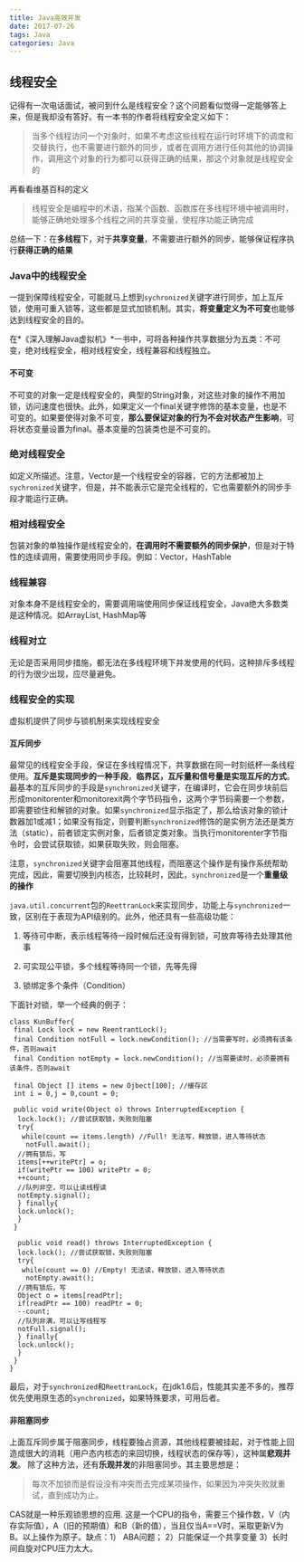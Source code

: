 ```yaml
---
title: Java高效并发
date: 2017-07-26
tags: Java
categories: Java
---
```


## 线程安全
 
 记得有一次电话面试，被问到什么是线程安全？这个问题看似觉得一定能够答上来，但是我却没有答好。有一本书的作者将线程安全定义如下：
 
 > 当多个线程访问一个对象时，如果不考虑这些线程在运行时环境下的调度和交替执行，也不需要进行额外的同步，或者在调用方进行任何其他的协调操作，调用这个对象的行为都可以获得正确的结果，那这个对象就是线程安全的
 
 再看看维基百科的定义
 
 > 线程安全是编程中的术语，指某个函数、函数库在多线程环境中被调用时，能够正确地处理多个线程之间的共享变量，使程序功能正确完成
 
 总结一下：在**多线程**下，对于**共享变量**，不需要进行额外的同步，能够保证程序执行**获得正确的结果**
 
 ### Java中的线程安全
 
 一提到保障线程安全，可能就马上想到`sychronized`关键字进行同步，加上互斥锁，使用可重入锁等，这些都是显式加锁机制。其实，**将变量定义为不可变**也能够达到线程安全的目的。
 
 在*《深入理解Java虚拟机》*一书中，可将各种操作共享数据分为五类：不可变，绝对线程安全，相对线程安全，线程兼容和线程独立。
 
 #### 不可变
 
 不可变的对象一定是线程安全的，典型的String对象，对这些对象的操作不用加锁，访问速度也很快。此外，如果定义一个final关键字修饰的基本变量，也是不可变的。如果要使得对象不可变，**那么要保证对象的行为不会对状态产生影响**，可将状态变量设置为final。基本变量的包装类也是不可变的。
 
 ### 绝对线程安全
 
 如定义所描述。注意，Vector是一个线程安全的容器，它的方法都被加上`sychronized`关键字，但是，并不能表示它是完全线程的，它也需要额外的同步手段才能运行正确。

### 相对线程安全

包装对象的单独操作是线程安全的，**在调用时不需要额外的同步保护**，但是对于特性的连续调用，需要使用同步手段。例如：Vector，HashTable

### 线程兼容

对象本身不是线程安全的，需要调用端使用同步保证线程安全，Java绝大多数类是这种情况。如ArrayList, HashMap等

### 线程对立

无论是否采用同步措施，都无法在多线程环境下并发使用的代码，这种排斥多线程的行为很少出现，应尽量避免。

### 线程安全的实现

虚拟机提供了同步与锁机制来实现线程安全

#### 互斥同步

最常见的线程安全手段，保证在多线程情况下，共享数据在同一时刻纸杯一条线程使用。**互斥是实现同步的一种手段**，**临界区，互斥量和信号量是实现互斥的方式**。最基本的互斥同步的手段是`synchronized`关键字，在编译时，它会在同步块前后形成monitorenter和monitorexit两个字节码指令，这两个字节码需要一个参数，即需要锁住和解锁的对象。如果`synchronized`显示指定了，那么给该对象的锁计数器加1或减1；如果没有指定，则要判断`synchronized`修饰的是实例方法还是类方法（static），前者锁定实例对象，后者锁定类对象。当执行monitorenter字节指令时，会尝试获取锁，如果获取失败，则会阻塞。

注意，`synchronized`关键字会阻塞其他线程，而阻塞这个操作是有操作系统帮助完成，因此，需要切换到内核态，比较耗时，因此，`synchronized`是一个**重量级的操作**

`java.util.concurrent`包的`ReettranLock`来实现同步，功能上与`synchronized`一致，区别在于表现为API级别的。此外，他还具有一些高级功能：

1. 等待可中断，表示线程等待一段时候后还没有得到锁，可放弃等待去处理其他事

2. 可实现公平锁，多个线程等待同一个锁，先等先得

3. 锁绑定多个条件（Condition）

下面针对锁，举一个经典的例子：

```
class KunBuffer{
 final Lock lock = new ReentrantLock();
 final Condition notFull = lock.newCondition(); //当需要写时，必须拥有该条件，否则await
 final Condition notEmpty = lock.newCondition(); //当需要读时，必须要拥有该条件，否则await
 
 final Object [] items = new Ojbect[100]; //缓存区
 int i = 0,j = 0,count = 0;
 
 public void write(Object o) throws InterruptedException {
  lock.lock(); //尝试获取锁，失败则阻塞
  try{
   while(count == items.length) //Full! 无法写，释放锁，进入等待状态 
    notFull.await();  
  //拥有锁后，写
  items[++writePtr] = o;
  if(writePtr == 100) writePtr = 0;
  ++count;
  //队列非空，可以让读线程读
  notEmpty.signal();
  } finally{
  lock.unlock();
  }
 }
 
  public void read() throws InterruptedException {
  lock.lock(); //尝试获取锁，失败则阻塞
  try{
   while(count == 0) //Empty! 无法读，释放锁，进入等待状态 
    notEmpty.await();  
  //拥有锁后，写
  Object o = items[readPtr];
  if(readPtr == 100) readPtr = 0;
  --count;
  //队列非满，可以让写线程写
  notFull.signal();
  } finally{
  lock.unlock();
  }
 }
}
```

最后，对于`synchronized`和`ReettranLock`，在jdk1.6后，性能其实差不多的，推荐优先使用原生态的`synchronized`，如果特殊要求，可用后者。

#### 非阻塞同步

上面互斥同步属于阻塞同步，线程要独占资源，其他线程要被挂起，对于性能上回造成很大的消耗（用户态内核态的来回切换，线程状态的保存等），这种属**悲观并发**。 除了这种方法，还有**乐观并发**的非阻塞同步。其主要思想是：

> 每次不加锁而是假设没有冲突而去完成某项操作，如果因为冲突失败就重试，直到成功为止。

CAS就是一种乐观锁思想的应用. 这是一个CPU的指令，需要三个操作数，V（内存实际值），A（旧的预期值）和B（新的值），当且仅当A==V时，采取更新V为B。以上操作为原子。缺点：1） ABA问题； 2）只能保证一个共享变量 3）长时间自旋对CPU压力太大。
